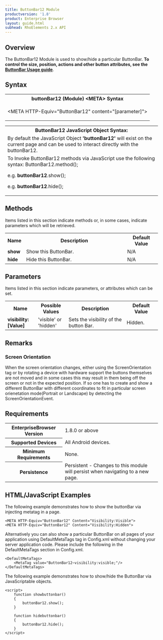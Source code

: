 ```yaml
---
title: ButtonBar12 Module
productversion: '1.8'
product: Enterprise Browser
layout: guide.html
subhead: RhoElements 2.x API
---
```


## Overview

The ButtonBar12 Module is used to show/hide a particular ButtonBar. **To control the size, position, actions and other button attributes, see the [ButtonBar Usage guide](../../../../guide/customize)**.


## Syntax

<table class="re-table"><tr><th class="tableHeading">buttonBar12 (Module) &lt;META&gt; Syntax
</th></tr><tr><td class="clsSyntaxCells clsOddRow"><p>&lt;META HTTP-Equiv="ButtonBar12" content="[parameter]"&gt;</p></td></tr></table>
<table class="re-table"><tr><th class="tableHeading">ButtonBar12 JavaScript Object Syntax:</th></tr><tr><td class="clsSyntaxCells clsOddRow">
By default the JavaScript Object <b>'buttonBar12'</b> will exist on the current page and can be used to interact directly with the buttonBar12.
</td></tr><tr><td class="clsSyntaxCells clsEvenRow">
To Invoke ButtonBar12 methods via JavaScript use the following syntax: ButtonBar12.method();
<P />e.g. <b>buttonBar12</b>.show();
<P />e.g. <b>buttonBar12</b>.hide();
</td></tr></table>

## Methods

Items listed in this section indicate methods or, in some cases, indicate parameters which will be retrieved.

<table class="re-table"><col width="10%" /><col width="68%" /><col width="22%" /><tr><th class="tableHeading">Name</th><th class="tableHeading">Description</th><th class="tableHeading">Default Value</th></tr><tr><td class="clsSyntaxCells clsOddRow"><b>show</b></td><td class="clsSyntaxCells clsOddRow">Show this ButtonBar.</td><td class="clsSyntaxCells clsOddRow">N/A</td></tr><tr><td class="clsSyntaxCells clsOddRow"><b>hide</b></td><td class="clsSyntaxCells clsOddRow">Hide this ButtonBar.</td><td class="clsSyntaxCells clsOddRow">N/A</td></tr></table>


## Parameters

Items listed in this section indicate parameters, or attributes which can be set.
<table class="re-table"><col width="20%" /><col width="20%" /><col width="38%" /><col width="22%" /><tr><th class="tableHeading">Name</th><th class="tableHeading">Possible Values</th><th class="tableHeading">Description</th><th class="tableHeading">Default Value</th></tr><tr><td class="clsSyntaxCells clsOddRow"><b>visibility:[Value]
</b></td><td class="clsSyntaxCells clsOddRow">'visible' or 'hidden'</td><td class="clsSyntaxCells clsOddRow">Sets the visibility of the button Bar.</td><td class="clsSyntaxCells clsOddRow">Hidden.</td></tr></table>	


## Remarks

### Screen Orientation

When the screen orientation changes, either using the ScreenOrientation tag or by rotating a device with hardware support the buttons themselves are not moved and in some cases this may result in them being off the screen or not in the expected position. If so one has to create and show a different ButtonBar with different coordinates to fit in particular screen orienetation mode(Portrait or Landscape) by detecting the ScreenOrientationEvent.


## Requirements

<table class="re-table"><tr><th class="tableHeading">EnterpriseBrowser Version</th><td class="clsSyntaxCell clsEvenRow">1.8.0 or above
</td></tr><tr><th class="tableHeading">Supported Devices</th><td class="clsSyntaxCell clsOddRow">All Android devices.</td></tr><tr><th class="tableHeading">Minimum Requirements</th><td class="clsSyntaxCell clsOddRow">None.</td></tr><tr><th class="tableHeading">Persistence</th><td class="clsSyntaxCell clsEvenRow">Persistent - Changes to this module will persist when navigating to a new page.</td></tr></table>


## HTML/JavaScript Examples

The following example demonstrates how to show the buttonBar via injecting metatag in a page.

	<META HTTP-Equiv="ButtonBar12" Content="Visibility:Visible">
	<META HTTP-Equiv="ButtonBar12" Content="Visibility:Hidden">
	
Alternatively you can also show a particular ButtonBar on all pages of your application using DefaultMetaTags tag in Config.xml without changing your server application code. Please include the following in the DefaultMetaTags section in Config.xml.

	<DefaultMetaTags>
		<MetaTag value="ButtonBar12~visibility:visible;"/>
	</DefaultMetaTags>
	
The following example demonstrates how to show/hide the ButtonBar via JavaScriptable objects.

	<script>
		function showbuttonbar()
		{
			buttonBar12.show();
		}

		function hidebuttonbar()
		{
			buttonBar12.hide();
		}
	</script>




